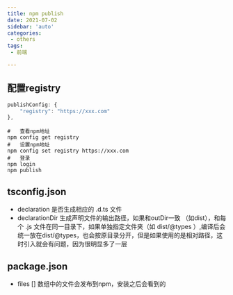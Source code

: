 ```yaml
---
title: npm publish
date: 2021-07-02
sidebar: 'auto'
categories:
 - others
tags:
 - 前端

---
```


##  配置registry
```js
publishConfig: {
    "registry": "https://xxx.com"
},
```
```shell
#   查看npm地址
npm config get registry
#   设置npm地址
npm config set registry https://xxx.com
#   登录
npm login
npm publish 
```

##  tsconfig.json
-   declaration 是否生成相应的 .d.ts 文件
-   declarationDir 生成声明文件的输出路径，如果和outDir一致 （如dist），和每个 .js 文件在同一目录下，如果单独指定文件夹（如 dist/@types ）,编译后会统一放在dist/@types，也会按原目录分开，但是如果使用的是相对路径，这时引入就会有问题，因为很明显多了一层

##  package.json
-   files [] 数组中的文件会发布到npm，安装之后会看到的